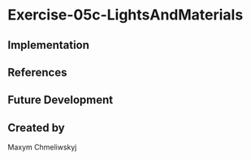 # Exercise-05c-LightsAndMaterials


## Implementation

## References

## Future Development

## Created by
Maxym Chmeliwskyj

